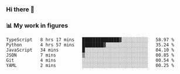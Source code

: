 ### Hi there 👋

### 📊 My work in figures

<!--START_SECTION:waka-->

```text
TypeScript   8 hrs 17 mins   ██████████████▓░░░░░░░░░░   58.97 %
Python       4 hrs 57 mins   ████████▓░░░░░░░░░░░░░░░░   35.24 %
JavaScript   34 mins         █░░░░░░░░░░░░░░░░░░░░░░░░   04.10 %
JSON         7 mins          ▒░░░░░░░░░░░░░░░░░░░░░░░░   00.85 %
Git          4 mins          ░░░░░░░░░░░░░░░░░░░░░░░░░   00.54 %
YAML         2 mins          ░░░░░░░░░░░░░░░░░░░░░░░░░   00.25 %
```

<!--END_SECTION:waka-->
